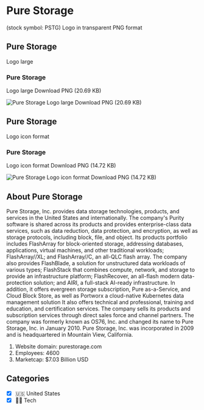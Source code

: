 # Pure Storage
 (stock symbol: PSTG) Logo in transparent PNG format

## Pure Storage
 Logo large

### Pure Storage
 Logo large Download PNG (20.69 KB)

![Pure Storage
 Logo large Download PNG (20.69 KB)](/img/orig/PSTG_BIG-27a3ec37.png)

## Pure Storage
 Logo icon format

### Pure Storage
 Logo icon format Download PNG (14.72 KB)

![Pure Storage
 Logo icon format Download PNG (14.72 KB)](/img/orig/PSTG-9c46727e.png)

## About Pure Storage


Pure Storage, Inc. provides data storage technologies, products, and services in the United States and internationally. The company's Purity software is shared across its products and provides enterprise-class data services, such as data reduction, data protection, and encryption, as well as storage protocols, including block, file, and object. Its products portfolio includes FlashArray for block-oriented storage, addressing databases, applications, virtual machines, and other traditional workloads; FlashArray//XL; and FlashArray//C, an all-QLC flash array. The company also provides FlashBlade, a solution for unstructured data workloads of various types; FlashStack that combines compute, network, and storage to provide an infrastructure platform; FlashRecover, an all-flash modern data-protection solution; and AIRI, a full-stack AI-ready infrastructure. In addition, it offers evergreen storage subscription, Pure as-a-Service, and Cloud Block Store, as well as Portworx a cloud-native Kubernetes data management solution It also offers technical and professional, training and education, and certification services. The company sells its products and subscription services through direct sales force and channel partners. The company was formerly known as OS76, Inc. and changed its name to Pure Storage, Inc. in January 2010. Pure Storage, Inc. was incorporated in 2009 and is headquartered in Mountain View, California.

1. Website domain: purestorage.com
2. Employees: 4600
3. Marketcap: $7.03 Billion USD


## Categories
- [x] 🇺🇸 United States
- [x] 👩‍💻 Tech
